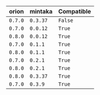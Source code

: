 | orion | mintaka | Compatible | 
 |-------|------|-----| 
| ```0.7.0``` | ```0.3.37``` | ```False``` | 
| ```0.7.0``` | ```0.0.12``` | ```True``` | 
| ```0.8.0``` | ```0.0.12``` | ```True``` | 
| ```0.7.0``` | ```0.1.1``` | ```True``` | 
| ```0.8.0``` | ```0.1.1``` | ```True``` | 
| ```0.7.0``` | ```0.2.1``` | ```True``` | 
| ```0.8.0``` | ```0.2.1``` | ```True``` | 
| ```0.8.0``` | ```0.3.37``` | ```True``` | 
| ```0.7.0``` | ```0.3.9``` | ```True``` | 
